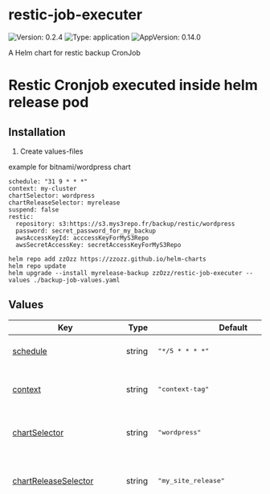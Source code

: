 # restic-job-executer

![Version: 0.2.4](https://img.shields.io/badge/Version-0.2.4-informational?style=flat-square) ![Type: application](https://img.shields.io/badge/Type-application-informational?style=flat-square) ![AppVersion: 0.14.0](https://img.shields.io/badge/AppVersion-0.14.0-informational?style=flat-square)

A Helm chart for restic backup CronJob

# Restic Cronjob executed inside helm release pod

## Installation

1. Create values-files

example for bitnami/wordpress chart

~~~
schedule: "31 9 * * *"
context: my-cluster
chartSelector: wordpress
chartReleaseSelector: myrelease
suspend: false
restic:
  repository: s3:https://s3.mys3repo.fr/backup/restic/wordpress
  password: secret_password_for_my_backup
  awsAccessKeyId: acccessKeyForMyS3Repo
  awsSecretAccessKey: secretAccessKeyForMyS3Repo
~~~

~~~
helm repo add zzOzz https://zzozz.github.io/helm-charts
helm repo update
helm upgrade --install myrelease-backup zzOzz/restic-job-executer --values ./backup-job-values.yaml
~~~

## Values

<table height="400px" >
	<thead>
		<th>Key</th>
		<th>Type</th>
		<th>Default</th>
		<th>Description</th>
	</thead>
	<tbody>
		<tr>
			<td id="schedule"><a href="./values.yaml#L6">schedule</a></td>
			<td>
string
</td>
			<td>
				<div style="max-width: 300px;">
<pre lang="json">
"*/5 * * * *"
</pre>
</div>
			</td>
			<td>Configure the cronjob schedule</td>
		</tr>
		<tr>
			<td id="context"><a href="./values.yaml#L9">context</a></td>
			<td>
string
</td>
			<td>
				<div style="max-width: 300px;">
<pre lang="json">
"context-tag"
</pre>
</div>
			</td>
			<td>Context used to set hostname for backup</td>
		</tr>
		<tr>
			<td id="chartSelector"><a href="./values.yaml#L11">chartSelector</a></td>
			<td>
string
</td>
			<td>
				<div style="max-width: 300px;">
<pre lang="json">
"wordpress"
</pre>
</div>
			</td>
			<td>name of the chart (used to select pod)</td>
		</tr>
		<tr>
			<td id="chartReleaseSelector"><a href="./values.yaml#L13">chartReleaseSelector</a></td>
			<td>
string
</td>
			<td>
				<div style="max-width: 300px;">
<pre lang="json">
"my_site_release"
</pre>
</div>
			</td>
			<td>name of the chart release (used to select pod)</td>
		</tr>
		<tr>
			<td id="containerSelector"><a href="./values.yaml#L15">containerSelector</a></td>
			<td>
string
</td>
			<td>
				<div style="max-width: 300px;">
<pre lang="json">
""
</pre>
</div>
			</td>
			<td>name of the container of the pod (used to select pod)</td>
		</tr>
		<tr>
			<td id="suspend"><a href="./values.yaml#L18">suspend</a></td>
			<td>
bool
</td>
			<td>
				<div style="max-width: 300px;">
<pre lang="json">
false
</pre>
</div>
			</td>
			<td>Suspend cronjob</td>
		</tr>
		<tr>
			<td id="image"><a href="./values.yaml#L20">image</a></td>
			<td>
object
</td>
			<td>
				<div style="max-width: 300px;">
<pre lang="json">
{
  "pullPolicy": "IfNotPresent",
  "repository": "bitnami/kubectl",
  "tag": "1.24.1"
}
</pre>
</div>
			</td>
			<td>image used for kubectl command</td>
		</tr>
		<tr>
			<td id="image--repository"><a href="./values.yaml#L22">image.repository</a></td>
			<td>
string
</td>
			<td>
				<div style="max-width: 300px;">
<pre lang="json">
"bitnami/kubectl"
</pre>
</div>
			</td>
			<td>repo of image used for kubectl command</td>
		</tr>
		<tr>
			<td id="image--pullPolicy"><a href="./values.yaml#L24">image.pullPolicy</a></td>
			<td>
string
</td>
			<td>
				<div style="max-width: 300px;">
<pre lang="json">
"IfNotPresent"
</pre>
</div>
			</td>
			<td>pullPolicy of image used for kubectl command</td>
		</tr>
		<tr>
			<td id="image--tag"><a href="./values.yaml#L26">image.tag</a></td>
			<td>
string
</td>
			<td>
				<div style="max-width: 300px;">
<pre lang="json">
"1.24.1"
</pre>
</div>
			</td>
			<td>tag of image used for kubectl command</td>
		</tr>
		<tr>
			<td id="restic--bunzip2DownloadUrl"><a href="./values.yaml#L30">restic.bunzip2DownloadUrl</a></td>
			<td>
string
</td>
			<td>
				<div style="max-width: 300px;">
<pre lang="json">
"https://busybox.net/downloads/binaries/1.35.0-x86_64-linux-musl/busybox_BUNZIP2"
</pre>
</div>
			</td>
			<td>bzip2 download url to extract restic binary</td>
		</tr>
		<tr>
			<td id="restic--downloadUrl"><a href="./values.yaml#L32">restic.downloadUrl</a></td>
			<td>
string
</td>
			<td>
				<div style="max-width: 300px;">
<pre lang="json">
"https://github.com/restic/restic/releases/download/v{{.Chart.AppVersion}}/restic_{{.Chart.AppVersion}}_linux_amd64.bz2"
</pre>
</div>
			</td>
			<td>restic download url to install binary if not present</td>
		</tr>
		<tr>
			<td id="restic--repository"><a href="./values.yaml#L34">restic.repository</a></td>
			<td>
string
</td>
			<td>
				<div style="max-width: 300px;">
<pre lang="json">
"s3:s3.amazonaws.com/bucket_name/restic"
</pre>
</div>
			</td>
			<td>repo location of restic backup</td>
		</tr>
		<tr>
			<td id="restic--password"><a href="./values.yaml#L36">restic.password</a></td>
			<td>
string
</td>
			<td>
				<div style="max-width: 300px;">
<pre lang="json">
"restic-password"
</pre>
</div>
			</td>
			<td>password of restic backup</td>
		</tr>
		<tr>
			<td id="restic--awsAccessKeyId"><a href="./values.yaml#L38">restic.awsAccessKeyId</a></td>
			<td>
string
</td>
			<td>
				<div style="max-width: 300px;">
<pre lang="json">
"AWS_ACCESS_KEY_ID"
</pre>
</div>
			</td>
			<td>s3 config access for restic backup</td>
		</tr>
		<tr>
			<td id="restic--awsSecretAccessKey"><a href="./values.yaml#L40">restic.awsSecretAccessKey</a></td>
			<td>
string
</td>
			<td>
				<div style="max-width: 300px;">
<pre lang="json">
"AWS_SECRET_ACCESS_KEY"
</pre>
</div>
			</td>
			<td>s3 config access for restic backup</td>
		</tr>
		<tr>
			<td id="restic--forgetOptions"><a href="./values.yaml#L42">restic.forgetOptions</a></td>
			<td>
string
</td>
			<td>
				<div style="max-width: 300px;">
<pre lang="json">
"--keep-last 7 --keep-weekly 5 --prune"
</pre>
</div>
			</td>
			<td>restic forget options</td>
		</tr>
		<tr>
			<td id="restic--backupOptions"><a href="./values.yaml#L44">restic.backupOptions</a></td>
			<td>
string
</td>
			<td>
				<div style="max-width: 300px;">
<pre lang="json">
"--exclude=/bitnami/wordpress/bin --exclude=/bitnami/wordpress/wp-content/updraft/ /bitnami/wordpress"
</pre>
</div>
			</td>
			<td>restic backup options</td>
		</tr>
		<tr>
			<td id="customBackupCommand"><a href="./values.yaml#L47">customBackupCommand</a></td>
			<td>
string
</td>
			<td>
				<div style="max-width: 300px;">
<pre lang="json">
"export PATH=$PATH:/tmp/bin\nmkdir -p /tmp/bin\ncat \u003c\u003cEOF \u003e /tmp/download_curl\nprintf 'GET %s HTTP/1.1\\\\r\\\\nHost: %s\\\\r\\\\nConnection: close\\\\r\\\\n\\\\r\\\\n' /downloads/binaries/1.35.0-x86_64-linux-musl/busybox_WGET busybox.net | openssl s_client -quiet -connect busybox.net:443 2\u003e/dev/null| tail -n +14 \u003e /tmp/bin/wget \u0026\u0026 chmod +x /tmp/bin/wget\nwget https://github.com/moparisthebest/static-curl/releases/download/v7.85.0/curl-amd64 -O /tmp/bin/curl \u0026\u0026 chmod +x /tmp/bin/curl\nEOF\ntype -P curl || source /tmp/download_curl\ntype -P restic || ( mkdir -p /tmp/bin \u0026\u0026 curl -o /tmp/bin/bunzip2 {{ .Values.restic.bunzip2DownloadUrl }} \u0026\u0026 chmod +x /tmp/bin/bunzip2 \u0026\u0026 curl -L {{ include \"common.tplvalues.render\" (dict \"value\" .Values.restic.downloadUrl \"context\" $) }} -o - | /tmp/bin/bunzip2 \u003e /tmp/bin/restic \u0026\u0026 chmod +x /tmp/bin/restic )\n{{ .Values.beforeBackupScript}}\nrestic backup --host {{  .Values.chartReleaseSelector }}-$(cat /var/run/secrets/kubernetes.io/serviceaccount/namespace)-{{.Values.context}} --tag $(cat /var/run/secrets/kubernetes.io/serviceaccount/namespace) --tag {{.Values.context}} --tag {{ .Values.chartReleaseSelector }} {{ .Values.restic.backupOptions }}\n{{ .Values.afterBackupScript}}\nrestic forget {{ .Values.restic.forgetOptions }} --tag $(cat /var/run/secrets/kubernetes.io/serviceaccount/namespace) --tag {{.Values.context}} --tag {{ .Values.chartReleaseSelector }}\nrestic snapshots\necho \"ok\""
</pre>
</div>
			</td>
			<td>custom backup command</td>
		</tr>
		<tr>
			<td id="beforeBackupScript"><a href="./values.yaml#L65">beforeBackupScript</a></td>
			<td>
string
</td>
			<td>
				<div style="max-width: 300px;">
<pre lang="json">
"export DATE=$(date +'%m-%d-%Y-%H_%M')\nwp db export \"/bitnami/wordpress/$DATE.sql\""
</pre>
</div>
			</td>
			<td>script executed before backup (do not forget \ before $ if bash variables used)</td>
		</tr>
		<tr>
			<td id="afterBackupScript"><a href="./values.yaml#L69">afterBackupScript</a></td>
			<td>
string
</td>
			<td>
				<div style="max-width: 300px;">
<pre lang="json">
"rm \"/bitnami/wordpress/$DATE.sql\""
</pre>
</div>
			</td>
			<td>script executed after backup (do not forget \ before $ if bash variables used)</td>
		</tr>
		<tr>
			<td id="imagePullSecrets"><a href="./values.yaml#L71">imagePullSecrets</a></td>
			<td>
list
</td>
			<td>
				<div style="max-width: 300px;">
<pre lang="json">
[]
</pre>
</div>
			</td>
			<td></td>
		</tr>
		<tr>
			<td id="nameOverride"><a href="./values.yaml#L72">nameOverride</a></td>
			<td>
string
</td>
			<td>
				<div style="max-width: 300px;">
<pre lang="json">
""
</pre>
</div>
			</td>
			<td></td>
		</tr>
		<tr>
			<td id="fullnameOverride"><a href="./values.yaml#L73">fullnameOverride</a></td>
			<td>
string
</td>
			<td>
				<div style="max-width: 300px;">
<pre lang="json">
""
</pre>
</div>
			</td>
			<td></td>
		</tr>
		<tr>
			<td id="serviceAccount--create"><a href="./values.yaml#L79">serviceAccount.create</a></td>
			<td>
bool
</td>
			<td>
				<div style="max-width: 300px;">
<pre lang="json">
true
</pre>
</div>
			</td>
			<td>Specifies whether a service account should be created</td>
		</tr>
		<tr>
			<td id="serviceAccount--annotations"><a href="./values.yaml#L81">serviceAccount.annotations</a></td>
			<td>
object
</td>
			<td>
				<div style="max-width: 300px;">
<pre lang="json">
{}
</pre>
</div>
			</td>
			<td>Annotations to add to the service account</td>
		</tr>
		<tr>
			<td id="serviceAccount--name"><a href="./values.yaml#L84">serviceAccount.name</a></td>
			<td>
string
</td>
			<td>
				<div style="max-width: 300px;">
<pre lang="json">
""
</pre>
</div>
			</td>
			<td>The name of the service account to use. If not set and create is true, a name is generated using the fullname template</td>
		</tr>
		<tr>
			<td id="podAnnotations"><a href="./values.yaml#L86">podAnnotations</a></td>
			<td>
object
</td>
			<td>
				<div style="max-width: 300px;">
<pre lang="json">
{}
</pre>
</div>
			</td>
			<td></td>
		</tr>
		<tr>
			<td id="podSecurityContext"><a href="./values.yaml#L88">podSecurityContext</a></td>
			<td>
object
</td>
			<td>
				<div style="max-width: 300px;">
<pre lang="json">
{}
</pre>
</div>
			</td>
			<td></td>
		</tr>
		<tr>
			<td id="securityContext"><a href="./values.yaml#L91">securityContext</a></td>
			<td>
object
</td>
			<td>
				<div style="max-width: 300px;">
<pre lang="json">
{}
</pre>
</div>
			</td>
			<td></td>
		</tr>
		<tr>
			<td id="resources"><a href="./values.yaml#L99">resources</a></td>
			<td>
object
</td>
			<td>
				<div style="max-width: 300px;">
<pre lang="json">
{}
</pre>
</div>
			</td>
			<td></td>
		</tr>
		<tr>
			<td id="nodeSelector"><a href="./values.yaml#L111">nodeSelector</a></td>
			<td>
object
</td>
			<td>
				<div style="max-width: 300px;">
<pre lang="json">
{}
</pre>
</div>
			</td>
			<td></td>
		</tr>
		<tr>
			<td id="tolerations"><a href="./values.yaml#L113">tolerations</a></td>
			<td>
list
</td>
			<td>
				<div style="max-width: 300px;">
<pre lang="json">
[]
</pre>
</div>
			</td>
			<td></td>
		</tr>
		<tr>
			<td id="affinity"><a href="./values.yaml#L115">affinity</a></td>
			<td>
object
</td>
			<td>
				<div style="max-width: 300px;">
<pre lang="json">
{}
</pre>
</div>
			</td>
			<td></td>
		</tr>
	</tbody>
</table>

